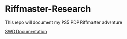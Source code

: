# Riffmaster-Research
This repo will document my PS5 PDP Riffmaster adventure

[SWD Documentation](SWD.md)
